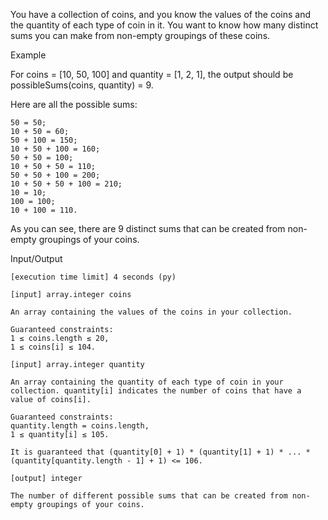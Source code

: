 You have a collection of coins, and you know the values of the coins and the quantity of each type of coin in it. You want to know how many distinct sums you can make from non-empty groupings of these coins.

Example

For coins = [10, 50, 100] and quantity = [1, 2, 1], the output should be
possibleSums(coins, quantity) = 9.

Here are all the possible sums:

    50 = 50;
    10 + 50 = 60;
    50 + 100 = 150;
    10 + 50 + 100 = 160;
    50 + 50 = 100;
    10 + 50 + 50 = 110;
    50 + 50 + 100 = 200;
    10 + 50 + 50 + 100 = 210;
    10 = 10;
    100 = 100;
    10 + 100 = 110.

As you can see, there are 9 distinct sums that can be created from non-empty groupings of your coins.

Input/Output

    [execution time limit] 4 seconds (py)

    [input] array.integer coins

    An array containing the values of the coins in your collection.

    Guaranteed constraints:
    1 ≤ coins.length ≤ 20,
    1 ≤ coins[i] ≤ 104.

    [input] array.integer quantity

    An array containing the quantity of each type of coin in your collection. quantity[i] indicates the number of coins that have a value of coins[i].

    Guaranteed constraints:
    quantity.length = coins.length,
    1 ≤ quantity[i] ≤ 105.

    It is guaranteed that (quantity[0] + 1) * (quantity[1] + 1) * ... * (quantity[quantity.length - 1] + 1) <= 106.

    [output] integer

    The number of different possible sums that can be created from non-empty groupings of your coins.
